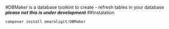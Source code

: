 #DBMaker
is a database toolkint to create - refresh tables in your database
***please not this is under development***
##instalation
```php
composer install omaraligit/DBMaker
```
